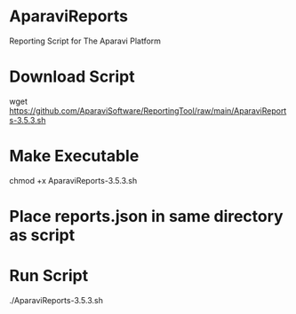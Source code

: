 # AparaviReports
Reporting Script for The Aparavi Platform

# Download Script
wget https://github.com/AparaviSoftware/ReportingTool/raw/main/AparaviReports-3.5.3.sh


# Make Executable

chmod +x AparaviReports-3.5.3.sh

# Place reports.json in same directory as script


# Run Script

./AparaviReports-3.5.3.sh

